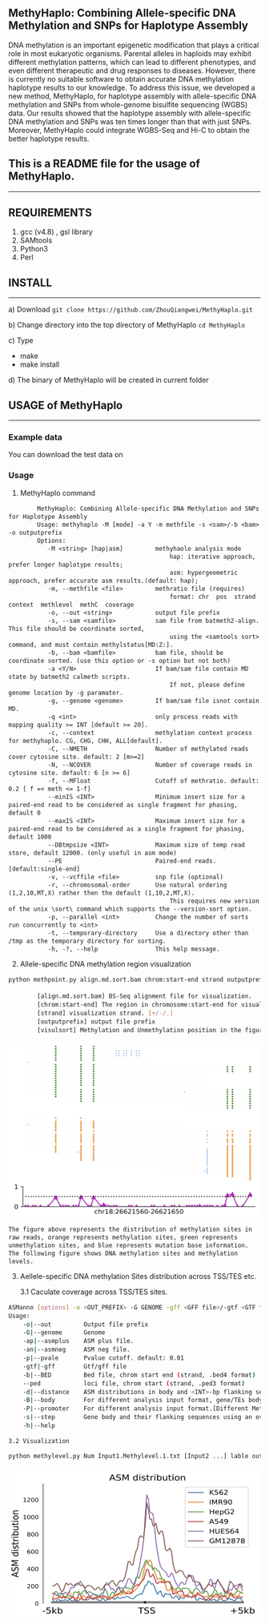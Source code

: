 ## MethyHaplo: Combining Allele-specific DNA Methylation and SNPs for Haplotype Assembly

DNA methylation is an important epigenetic modification that plays a critical role in most eukaryotic organisms. Parental alleles in haploids may exhibit different methylation patterns, which can lead to different phenotypes, and even different therapeutic and drug responses to diseases. However, there is currently no suitable software to obtain accurate DNA methylation haplotype results to our knowledge. To address this issue, we developed a new method, MethyHaplo, for haplotype assembly with allele-specific DNA methylation and SNPs from whole-genome bisulfite sequencing (WGBS) data. Our results showed that the haplotype assembly with allele-specific DNA methylation and SNPs was ten times longer than that with just SNPs. Moreover, MethyHaplo could integrate WGBS-Seq and Hi-C to obtain the better haplotype results. 

## This is a README file for the usage of MethyHaplo.
------

## REQUIREMENTS
1. gcc (v4.8) , gsl library
2. SAMtools
3. Python3
4. Perl

## INSTALL
------
a) Download
`git clone https://github.com/ZhouQiangwei/MethyHaplo.git`

b) Change directory into the top directory of MethyHaplo
`cd MethyHaplo`

c) Type
- make
- make install

d) The binary of MethyHaplo will be created in current folder

## USAGE of MethyHaplo
------
### Example data
You can download the test data on 

### Usage
1. MethyHaplo command
```
        MethyHaplo: Combining Allele-specific DNA Methylation and SNPs for Haplotype Assembly
        Usage: methyhaplo -M [mode] -a Y -m methfile -s <sam>/-b <bam> -o outputprefix
        Options:
           -M <string> [hap|asm]         methyhaolo analysis mode
                                             hap: iterative approach, prefer longer haplotype results;
                                             asm: hypergeometric approach, prefer accurate asm results.(default: hap);
           -m, --methfile <file>         methratio file (requires)
                                             format: chr  pos  strand  context  methlevel  methC  coverage
           -o, --out <string>            output file prefix
           -s, --sam <samfile>           sam file from batmeth2-align.  This file should be coordinate sorted, 
                                             using the <samtools sort> command, and must contain methylstatus[MD:Z:].
           -b, --bam <bamfile>           bam file, should be coordinate sorted. (use this option or -s option but not both)
           -a <Y/N>                      If bam/sam file contain MD state by batmeth2 calmeth scripts.
                                             If not, please define genome location by -g paramater.
           -g, --genome <genome>         If bam/sam file isnot contain MD.
           -q <int>                      only process reads with mapping quality >= INT [default >= 20].
           -c, --context                 methylation context process for methyhaplo. CG, CHG, CHH, ALL[default].
           -C, --NMETH                   Number of methylated reads cover cytosine site. default: 2 [m>=2]
           -N, --NCOVER                  Number of coverage reads in cytosine site. default: 6 [n >= 6]
	       -f, --MFloat                  Cutoff of methratio. default: 0.2 [ f =< meth <= 1-f]
	       --minIS <INT>                 Minimum insert size for a paired-end read to be considered as single fragment for phasing, default 0
	       --maxIS <INT>                 Maximum insert size for a paired-end read to be considered as a single fragment for phasing, default 1000
	       --DBtmpsize <INT>             Maximum size of temp read store, default 12000. (only useful in asm mode)
           --PE                          Paired-end reads.[default:single-end]
           -v, --vcffile <file>          snp file (optional)
           -r, --chromosomal-order       Use natural ordering (1,2,10,MT,X) rather then the default (1,10,2,MT,X). 
                                             This requires new version of the unix \sort\ command which supports the --version-sort option.
           -p, --parallel <int>          Change the number of sorts run concurrently to <int>
           -t, --temporary-directory     Use a directory other than /tmp as the temporary directory for sorting.
           -h, -?, --help                This help message.
```

2. Allele-specific DNA methylation region visualization
```bash
python methpoint.py align.md.sort.bam chrom:start-end strand outputprefix visulsort

        [align.md.sort.bam] BS-Seq alignment file for visualization.
        [chrom:start-end] The region in chromosome:start-end for visualization.
        [strand] visualization strand. [+/-/.]
        [outputprefix] output file prefix
        [visulsort] Methylation and Unmethylation position in the figure. [0/1]
```

<p align="center">
        <img src="scripts/asmexample.png" alt="asmexample"  width="600" height="350">
</p>

    The figure above represents the distribution of methylation sites in raw reads, orange represents methylation sites, green represents unmethylation sites, and blue represents mutation base information. The following figure shows DNA methylation sites and methylation levels.

3. Aellele-specific DNA methylation Sites distribution across TSS/TES etc.

    3.1 Caculate coverage across TSS/TES sites.
```bash
ASManno [options] -o <OUT_PREFIX> -G GENOME -gff <GFF file>/-gtf <GTF file>/-b <bed file> -ap <asm plus file> -an <asm neg file>
Usage:
	-o|--out         Output file prefix
	-G|--genome      Genome
	-ap|--asmplus    ASM plus file.
	-an|--asmneg     ASM neg file.
	-p|--pvale       Pvalue cutoff. default: 0.01
	-gtf|-gff        Gtf/gff file
	-b|--BED         Bed file, chrom start end (strand, .bed4 format)
	--ped            loci file, chrom start (strand, .ped3 format)
	-d|--distance    ASM distributions in body and <INT>-bp flanking sequences. The distance of upstream and downstream. default:2000
	-B|--body        For different analysis input format, gene/TEs body methylation level. [Different Methylation Gene(DMG/DMT...)]
	-P|--promoter    For different analysis input format.[Different Methylation Promoter(DMP)]
	-s|--step        Gene body and their flanking sequences using an overlapping sliding window of 5% of the sequence length at a step of 0.8% of the sequence length. So default step: 0.008 (0.8%)
	-h|--help
```

    3.2 Visualization
```bash
python methylevel.py Num Input1.Methylevel.1.txt [Input2 ...] lable outprefix
```
<p align="center">
        <img src="scripts/asmsites.png" alt="asmsite"  width="500" height="300">
</p>






